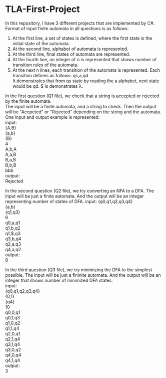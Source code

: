 # TLA-First-Project
In this repository, I have 3 different projects that are implemented by C#.
Format of input finite automata in all questions is as follows:
1. At the first line, a set of states is defined, where the first state is the initial state of the automata.
2. At the second line, alphabet of automata is represented.
3. At the third line, final states of automata are represented.
4. At the fourth line, an integer of n is represented that shows number of transition rules of the automata.
5. At the next n lines,  each transition of the automata is represented. Each transition defines as follows:
qs,a,qd  
It demonstrates that from qs state by reading the a alphabet, next state would be qd.
$ is demonstrates λ.

In the first question (Q1 file), we check that a string is accepted or rejected by the finite automata.  
The input will be a finite automata, and a string to check. Then the output will be "Accpeted" or "Rejected" depending on the string and the automata.
One input and output example is represented:  
input:  
{A,B}  
{a,b}  
{B}  
4  
A,b,A    
A,a,B  
B,a,B  
B,b,B  
bbb  
output:  
Rejected  

In the second question (Q2 file), we try converting an NFA to a DFA.
The input will be just a finite automata. And the output will be an integer representing number of states of DFA.
input:
{q0,q1,q2,q3,q4}  
{a,b}  
{q1,q3}  
6  
q0,a,q1  
q1,b,q2  
q1,$,q3  
q3,b,q4  
q2,a,q3  
q4,a,q2  
output:  
8  

In the third question (Q3 file), we try minimizing the DFA to the simplest possible.
The input will be just a fininite automata. And the output will be an integer that shows number of minimized DFA states.  
input:  
{q0,q1,q2,q3,q4}  
{0,1}  
{q4}  
10  
q0,0,q1  
q0,1,q3  
q1,0,q2  
q1,1,q4  
q2,0,q1  
q2,1,q4  
q3,1,q4  
q3,0,q2  
q4,0,q4  
q4,1,q4  
output:  
3  
